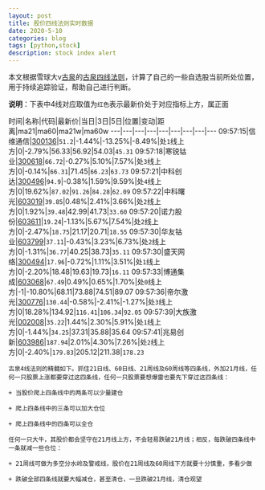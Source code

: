 ```yaml
---
layout: post
title: 股价四线法则实时数据
date: 2020-5-10
categories: blog
tags: [python,stock]
description: stock index alert
---
```



本文根据雪球大v[古泉](https://xueqiu.com/u/7148646888)的[古泉四线法则](https://xueqiu.com/7148646888/130498192)，计算了自己的一些自选股当前所处位置，用于持续追踪验证，帮助自己进行判断。

**说明**：下表中4线对应取值为`红色`表示最新价处于对应指标上方，属正面

时间|名称|代码|最新价|当日|3日|5日|位置|变动|距离|ma21|ma60|ma21w|ma60w
---|---|---|---|---|---|---|---|---
09:57:15|信维通信|[300136](https://xueqiu.com/S/SZ300136)|`51.2`|-1.44%|-13.25%|-8.49%|处`1`线上方|0|-2.79%|56.33|56.92|54.03|`45.31`
09:57:18|寒锐钴业|[300618](https://xueqiu.com/S/SZ300618)|`66.72`|-0.27%|5.10%|7.57%|处`3`线上方|0|-0.14%|`66.31`|71.45|`66.23`|`63.73`
09:57:21|中科创达|[300496](https://xueqiu.com/S/SZ300496)|`94.9`|-0.38%|1.59%|9.59%|处`4`线上方|0|19.62%|`87.02`|`91.26`|`84.28`|`62.09`
09:57:22|中科曙光|[603019](https://xueqiu.com/S/SH603019)|`39.85`|0.48%|2.41%|3.66%|处`2`线上方|0|1.92%|`39.48`|42.99|41.73|`33.60`
09:57:20|诺力股份|[603611](https://xueqiu.com/S/SH603611)|`19.24`|-1.13%|5.67%|7.54%|处`2`线上方|0|-2.47%|`18.75`|21.17|20.71|`18.55`
09:57:30|华友钴业|[603799](https://xueqiu.com/S/SH603799)|`37.11`|-0.43%|3.23%|6.73%|处`2`线上方|0|-1.31%|`36.77`|40.25|38.73|`35.11`
09:57:30|盛天网络|[300494](https://xueqiu.com/S/SZ300494)|`17.96`|-0.72%|1.11%|3.51%|处`1`线上方|0|-2.20%|18.48|19.63|19.73|`16.11`
09:57:33|博通集成|[603068](https://xueqiu.com/S/SH603068)|`67.49`|0.49%|0.65%|1.70%|处`0`线上方|-1|-10.80%|68.11|73.88|74.51|89.07
09:57:36|帝尔激光|[300776](https://xueqiu.com/S/SZ300776)|`130.44`|-0.58%|-2.41%|-1.27%|处`3`线上方|0|18.28%|134.92|`116.41`|`106.34`|`92.05`
09:57:39|大族激光|[002008](https://xueqiu.com/S/SZ002008)|`35.22`|1.44%|2.30%|5.91%|处`1`线上方|0|-1.44%|`34.25`|37.31|35.88|35.64
09:57:41|兆易创新|[603986](https://xueqiu.com/S/SH603986)|`187.94`|2.01%|4.30%|7.26%|处`2`线上方|0|-2.40%|`179.83`|205.12|211.38|`178.23`

```
古泉4线法则的精髓如下。抓住21日线、60日线、21周线及60周线等四条线，外加21月线，任何一只股票上涨都要穿过这四条线，任何一只股票要想爆雷也要先下穿过这四条线：

+ 当股价爬上四条线中的两条可以少量建仓

+ 爬上四条线中的三条可以加大仓位

+ 爬上四条线中的四条可以全仓

任何一只大牛，其股价都会坚守在21月线上方，不会轻易跌破21月线；相反，每跌破四条线中一条就减一些仓位：

+ 21周线可做为多空分水岭及警戒线，股价在21周线及60周线下方就要十分慎重，多看少做

+ 跌破全部四条线就要大幅减仓，甚至清仓，一旦跌破21月线，清仓观望
```